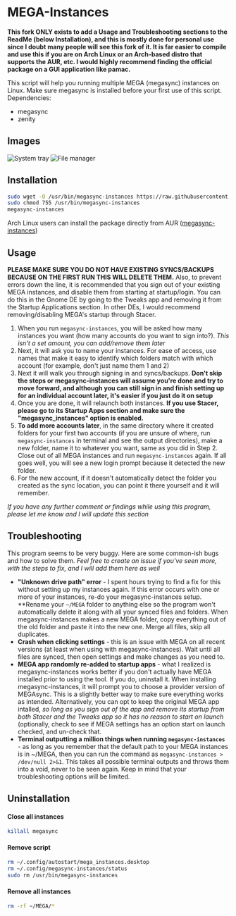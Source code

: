 # MEGA-Instances

**This fork ONLY exists to add a Usage and Troubleshooting sections to the ReadMe (below Installation), and this is mostly done for personal use since I doubt many people will see this fork of it. It is far easier to compile and use this if you are on Arch Linux or an Arch-based distro that supports the AUR, etc. I would highly recommend finding the official package on a GUI application like pamac.**

This script will help you running multiple MEGA (megasync) instances on Linux.
Make sure megasync is installed before your first use of this script.
Dependencies:
  - megasync
  - zenity

## Images
![System tray](img/tray.png?raw=true "System tray")
![File manager](img/file-manager.png?raw=true "File manager")

## Installation
```bash
sudo wget -O /usr/bin/megasync-instances https://raw.githubusercontent.com/NicoVarg99/MEGA-Instances/master/mega_instances.sh
sudo chmod 755 /usr/bin/megasync-instances
megasync-instances
```
Arch Linux users can install the package directly from AUR ([megasync-instances](https://aur.archlinux.org/packages/megasync-instances))

## Usage

**PLEASE MAKE SURE YOU DO NOT HAVE EXISTING SYNCS/BACKUPS BECAUSE ON THE FIRST RUN THIS WILL DELETE THEM.** Also, to prevent errors down the line, it is recommended that you sign out of your existing MEGA instances, and disable them from starting at startup/login. You can do this in the Gnome DE by going to the Tweaks app and removing it from the Startup Applications section. In other DEs, I would recommend removing/disabling MEGA's startup through Stacer.

1. When you run `megasync-instances`, you will be asked how many instances you want (how many accounts do you want to sign into?). *This isn't a set amount, you can add/remove them later*
2. Next, it will ask you to name your instances. For ease of access, use names that make it easy to identify which folders match with which account (for example, don't just name them 1 and 2)
3. Next it will walk you through signing in and syncs/backups. **Don't skip the steps or megasync-instances will assume you're done and try to move forward, and although you can still sign in and finish setting up for an individual account later, it's easier if you just do it on setup**
4. Once you are done, it will relaunch both instances. **If you use Stacer, please go to its Startup Apps section and make sure the "megasync_instances" option is enabled.**
5. **To add more accounts later**, in the same directory where it created folders for your first two accounts (if you are unsure of where, run `megasync-instances` in terminal and see the output directories), make a new folder, name it to whatever you want, same as you did in Step 2. Close out of all MEGA instances and run `megasync-instances` again. If all goes well, you will see a new login prompt because it detected the new folder.
6. For the new account, if it doesn't automatically detect the folder you created as the sync location, you can point it there yourself and it will remember.

*If you have any further comment or findings while using this program, please let me know and I will update this section*

## Troubleshooting

This program seems to be very buggy. Here are some common-ish bugs and how to solve them. *Feel free to create an issue if you've seen more, with the steps to fix, and I will add them here as well*
- **"Unknown drive path" error** - I spent hours trying to find a fix for this without setting up my instances again. If this error occurs with one or more of your instances, re-do your megasync-instances setup. **Rename your `~/MEGA` folder to anything else so the program won't automatically delete it along with all your synced files and folders. When megasync-instances makes a new MEGA folder, copy everything out of the old folder and paste it into the new one. Merge all files, skip all duplicates.
- **Crash when clicking settings** - this is an issue with MEGA on all recent versions (at least when using with megasync-instances). Wait until all files are synced, then open settings and make changes as you need to.
- **MEGA app randomly re-added to startup apps** - what I realized is megasync-instances works better if you don't actually have MEGA installed prior to using the tool. If you do, uninstall it. When installing megasync-instances, it will prompt you to choose a provider version of MEGAsync. This is a slightly better way to make sure everything works as intended. Alternatively, you can opt to keep the original MEGA app intalled, *so long as you sign out of the app and remove its startup from both Stacer and the Tweaks app so it has no reason to start on launch* (optionally, check to see if MEGA settings has an option start on launch checked, and un-check that.
- **Terminal outputting a million things when running `megasync-instances`** - as long as you remember that the default path to your MEGA instances is in ~/MEGA, then you can run the command as `megasync-instances > /dev/null 2>&1`. This takes all possible terminal outputs and throws them into a void, never to be seen again. Keep in mind that your troubleshooting options will be limited.

## Uninstallation
#### Close all instances
```bash
killall megasync
```
#### Remove script
```bash
rm ~/.config/autostart/mega_instances.desktop
rm ~/.config/megasync-instances/status
sudo rm /usr/bin/megasync-instances
```
#### Remove all instances
```bash
rm -rf ~/MEGA/*
```
